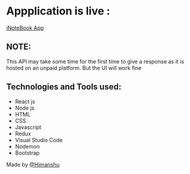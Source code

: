 # Appplication is live :
[iNoteBook App](https://i-notebook-2312.netlify.app)

## NOTE:
This API may take some time for the first time to give a response as it is hosted on an unpaid platform. But the UI will work fine

## Technologies and Tools used:
- React js
- Node js
- HTML
- CSS
- Javascript
- Redux
- Visual Studio Code
- Nodemon
- Bootstrap

Made by [@Himanshu](https://www.linkedin.com/in/himanshu2312/)
